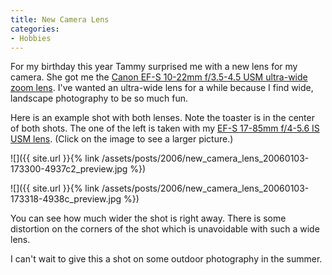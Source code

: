 ```yaml
---
title: New Camera Lens
categories:
- Hobbies
---
```


For my birthday this year Tammy surprised me with a new lens for my camera. She got me the [Canon EF-S 10-22mm f/3.5-4.5 USM ultra-wide zoom lens](http://consumer.usa.canon.com/ir/controller?act=ModelDetailAct&fcategoryid=148&modelid=10510). I've wanted an ultra-wide lens for a while because I find wide, landscape photography to be so much fun.

Here is an example shot with both lenses. Note the toaster is in the center of both shots. The one of the left is taken with my [EF-S 17-85mm f/4-5.6 IS USM lens](http://consumer.usa.canon.com/ir/controller?act=ModelDetailAct&fcategoryid=149&modelid=10511). (Click on the image to see a larger picture.)

![]({{ site.url }}{% link /assets/posts/2006/new_camera_lens_20060103-173300-4937c2_preview.jpg %})

![]({{ site.url }}{% link /assets/posts/2006/new_camera_lens_20060103-173318-4938c_preview.jpg %})

You can see how much wider the shot is right away. There is some distortion on the corners of the shot which is unavoidable with such a wide lens.

I can't wait to give this a shot on some outdoor photography in the summer.
